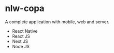 # nlw-copa

A complete application with mobile, web and server.

- React Native
- React JS
- Next JS
- Node JS
